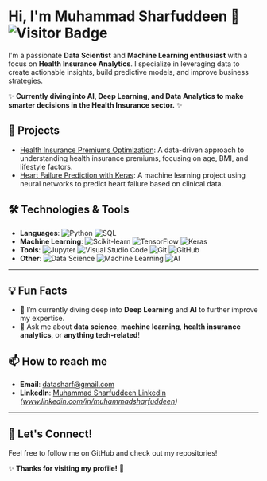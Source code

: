 # Hi, I'm Muhammad Sharfuddeen 👋 ![Visitor Badge](https://visitor-badge.laobi.icu/badge?page_id=sharf007.sharf007)

I'm a passionate **Data Scientist** and **Machine Learning enthusiast** with a focus on **Health Insurance Analytics**. I specialize in leveraging data to create actionable insights, build predictive models, and improve business strategies. 

✨ **Currently diving into AI, Deep Learning, and Data Analytics to make smarter decisions in the Health Insurance sector.** ✨

## 🚀 Projects

- [Health Insurance Premiums Optimization](https://github.com/sharf007/health-insurance-analytics): A data-driven approach to understanding health insurance premiums, focusing on age, BMI, and lifestyle factors.
- [Heart Failure Prediction with Keras](https://github.com/sharf007/heart-failure-prediction): A machine learning project using neural networks to predict heart failure based on clinical data.

## 🛠️ Technologies & Tools

- **Languages**: 
  ![Python](https://img.shields.io/badge/-Python-black?style=flat&logo=python) 
  ![SQL](https://img.shields.io/badge/-SQL-black?style=flat&logo=postgresql)
- **Machine Learning**: 
  ![Scikit-learn](https://img.shields.io/badge/-Scikit_learn-black?style=flat&logo=scikit-learn) 
  ![TensorFlow](https://img.shields.io/badge/-TensorFlow-black?style=flat&logo=tensorflow) 
  ![Keras](https://img.shields.io/badge/-Keras-black?style=flat&logo=keras)
- **Tools**: 
  ![Jupyter](https://img.shields.io/badge/-Jupyter-black?style=flat&logo=jupyter) 
  ![Visual Studio Code](https://img.shields.io/badge/-VS%20Code-black?style=flat&logo=visual-studio-code)
  ![Git](https://img.shields.io/badge/-Git-black?style=flat&logo=git)
  ![GitHub](https://img.shields.io/badge/-GitHub-black?style=flat&logo=github)
- **Other**: 
  ![Data Science](https://img.shields.io/badge/-Data%20Science-black?style=flat&logo=data-science)
  ![Machine Learning](https://img.shields.io/badge/-Machine%20Learning-black?style=flat&logo=machine-learning)
  ![AI](https://img.shields.io/badge/-AI-black?style=flat&logo=artificial-intelligence)

---

## 💡 Fun Facts

- 🌱 I’m currently diving deep into **Deep Learning** and **AI** to further improve my expertise.
- 💬 Ask me about **data science**, **machine learning**, **health insurance analytics**, or **anything tech-related**!


## 📫 How to reach me

- **Email**: [datasharf@gmail.com](mailto:datasharf@gmail.com)
- **LinkedIn**: [Muhammad Sharfuddeen LinkedIn](#) *(www.linkedin.com/in/muhammadsharfuddeen)*

---

## 🤝 Let's Connect!
Feel free to follow me on GitHub and check out my repositories! 

✨ **Thanks for visiting my profile!** 🚀
